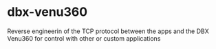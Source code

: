 # dbx-venu360
Reverse engineerin of the TCP protocol between the apps and the DBX Venu360 for control with other or custom applications 

